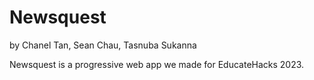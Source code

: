 # Newsquest

by Chanel Tan, Sean Chau, Tasnuba Sukanna

Newsquest is a progressive web app we made for EducateHacks 2023. 

